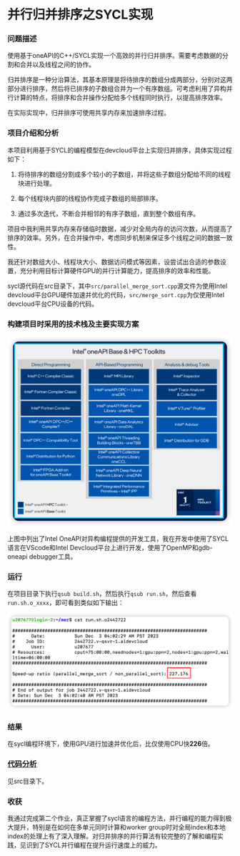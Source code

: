 # 并行归并排序之SYCL实现

### 问题描述

使用基于oneAPI的C++/SYCL实现⼀个高效的并行归并排序。需要考虑数据的分割和合并以及线程之间的协作。

归并排序是⼀种分治算法，其基本原理是将待排序的数组分成两部分，分别对这两部分进行排序，然后将已排序的子数组合并为⼀个有序数组。可考虑利用了异构并行计算的特点，将排序和合并操作分配给多个线程同时执行，以提高排序效率。

在实际实现中，归并排序可使用共享内存来加速排序过程。

### 项目介绍和分析

本项目利用基于SYCL的编程模型在devcloud平台上实现归并排序，具体实现过程如下：

1. 将待排序的数组分割成多个较小的子数组，并将这些⼦数组分配给不同的线程块进行处理。

2. 每个线程块内部的线程协作完成子数组的局部排序。

3. 通过多次迭代，不断合并相邻的有序⼦数组，直到整个数组有序。

项目中我利用共享内存来存储临时数据，减少对全局内存的访问次数，从而提高了排序的效率。另外，在合并操作中，考虑同步机制来保证多个线程之间的数据⼀致性。

我还针对数组大小、线程块大小、数据访问模式等因素，设尝试出合适的参数设置，充分利用目标计算硬件GPU的并行计算能力，提高排序的效率和性能。

sycl源代码在src目录下，其中`src/parallel_merge_sort.cpp`源文件为使用Intel devcloud平台GPU硬件加速并优化的代码，`src/merge_sort.cpp`为仅使用Intel devcloud平台CPU设备的代码。

### 构建项目时采用的技术栈及主要实现方案

![image-20231202225124127](./images/image-20231202225124127.png)

上图中列出了Intel OneAPI对异构编程提供的开发工具，我在开发中使用了SYCL语言在VScode和Intel Devcloud平台上进行开发，使用了OpenMP和gdb-oneapi debugger工具。

### 运行

在项目目录下执行`qsub build.sh`，然后执行`qsub run.sh`，然后查看`run.sh.o_xxxx`，即可看到类似如下输出：

![image-20231203200334399](./images/image-20231203200334399.png)

### 结果

在sycl编程环境下，使用GPU进行加速并优化后，比仅使用CPU快**226**倍。

### [代码分析](https://github.com/yangkaiyu-web/sycl-merge_sort/blob/main/src/%E4%BB%A3%E7%A0%81%E8%A7%A3%E6%9E%90.md)

见src目录下。

### 收获

我通过完成第二个作业，真正掌握了sycl语言的编程方法，并行编程的能力得到极大提升，特别是在如何在多单元同时计算和worker group时对全局index和本地index的处理上有了深入理解。对归并排序的并行算法有较完整的了解和编程实践，见识到了SYCL并行编程在提升运行速度上的威力。